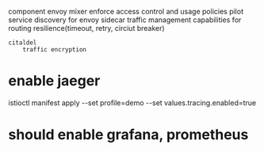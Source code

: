 component
    envoy
    mixer
        enforce access control and usage policies
    pilot
        service discovery for envoy sidecar
        traffic management capabilities for routing
        resilience(timeout, retry, circiut breaker)

    citaldel
        traffic encryption


# enable jaeger
istioctl manifest apply --set profile=demo  --set values.tracing.enabled=true
# should enable grafana, prometheus
